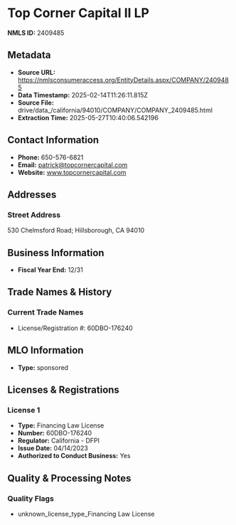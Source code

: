 # Top Corner Capital II LP

**NMLS ID:** 2409485

## Metadata
- **Source URL:** https://nmlsconsumeraccess.org/EntityDetails.aspx/COMPANY/2409485
- **Data Timestamp:** 2025-02-14T11:26:11.815Z
- **Source File:** drive/data_/california/94010/COMPANY/COMPANY_2409485.html
- **Extraction Time:** 2025-05-27T10:40:06.542196

## Contact Information
- **Phone:** 650-576-6821
- **Email:** patrick@topcornercapital.com
- **Website:** www.topcornercapital.com

## Addresses
### Street Address
530 Chelmsford Road; Hillsborough, CA 94010

## Business Information
- **Fiscal Year End:** 12/31

## Trade Names & History
### Current Trade Names
- License/Registration #: 60DBO-176240

## MLO Information
- **Type:** sponsored

## Licenses & Registrations

### License 1
- **Type:** Financing Law License
- **Number:** 60DBO-176240
- **Regulator:** California - DFPI
- **Issue Date:** 04/14/2023
- **Authorized to Conduct Business:** Yes

## Quality & Processing Notes
### Quality Flags
- unknown_license_type_Financing Law License
